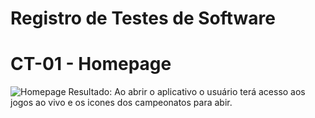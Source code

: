 # Registro de Testes de Software

# CT-01 - Homepage
![Homepage](img/PáginaHome2.png)
Resultado: Ao abrir o aplicativo o usuário terá acesso aos jogos ao vivo e os icones dos campeonatos para abir. 
